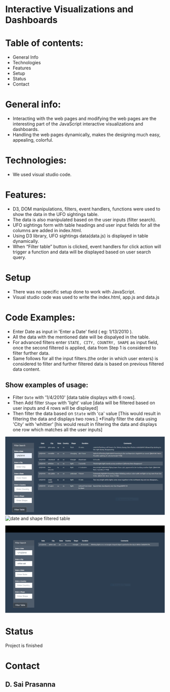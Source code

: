 # Interactive Visualizations and Dashboards

# Table of contents:
*	General Info
*	Technologies
*	Features
*	Setup
*	Status
*	Contact

# General info:
*	Interacting with the web pages and modifying the web pages are the interesting part of the JavaScript interactive visualizations and dashboards.
*	Handling the web pages dynamically, makes the designing much easy, appealing, colorful. 

# Technologies:
*	We used visual studio code.

# Features:
*	D3, DOM manipulations, filters, event handlers, functions were used to show the data in the UFO sightings table.
*	The data is also manipulated based on the user inputs (filter search).
*	UFO sightings form with table headings and user input fields for all the columns are added in index.html.
*	Using D3 library, UFO sightings data(data.js) is displayed in table dynamically.
*	When “Filter table” button is clicked, event handlers for click action will trigger a function and data will be displayed based on user search query.

# Setup
*	There was no specific setup done to work with JavaScript. 
*	Visual studio code was used to write the index.html, app.js and data.js

# Code Examples:
* Enter Date as input  in 'Enter a Date'  field ( eg: 1/13/2010 ).
* All the data with the mentioned date will be dispalyed in the table.
* For advanced filters enter `STATE, CITY, COUNTRY, SHAPE` as input field, once the second filtered is applied, data from Step 1 is considered to filter further data.
* Same follows for all the input filters.(the order in which user enters)
is considered to filter and further filtered data is based on previous filtered data content.
## Show examples of usage:

* Filter `Date` with '1/4/2010' [data table displays with 6 rows].
* Then Add filter `Shape` with 'light' value [data will be filtered based on user inputs and 4 rows will be displayed]
* Then filter the data based on `State` with 'ca' value [This would result in filtering the data and displays two rows.]
*Finally filter the data using 'City' with 'whittier' [his would result in filtering the data and displays one row which matches all the user inputs]

![date filtered table](./screenshots/date.png)
![date and shape filtered table](./screenshots/date_and_shape_filter.png)

![city filtered table](./screenshots/city_filter.png)


# Status
Project is finished


# Contact
## D. Sai Prasanna

